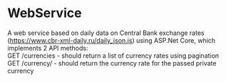 # WebService 
A web service based on daily data on Central Bank exchange rates (https://www.cbr-xml-daily.ru/daily_json.js) using ASP.Net Core, which implements 2 API methods:  
GET /currencies - should return a list of currency rates using pagination  
GET /currency/ - should return the currency rate for the passed private currency
